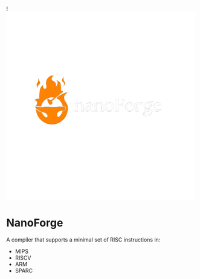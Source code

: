 !<picture>
  <source srcset= "resources/logo.png" media="(prefers-color-scheme: dark)">
  <source srcset= "resources/light logo.png" media="(prefers-color-scheme: light)">
  <img src="resources/logo.png" alt="image">
</picture>
# NanoForge
A compiler that supports a minimal set of RISC instructions in:
- MIPS
- RISCV
- ARM
- SPARC


